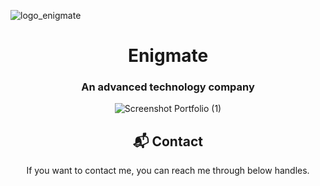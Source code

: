 
![logo_enigmate](https://github.com/faishalwahiduddin/Enigmate/assets/15316893/03d43fe5-f9d3-493b-b1f5-f5f33639cc25)



<h1 align="center">Enigmate</h1> 
<h3 align="center">An advanced technology company</h3>

<div align="center">

![Screenshot Portfolio (1)](https://github.com/faishalwahiduddin/Enigmate/assets/15316893/cea0304d-2285-4dca-a3e0-fdc4140a3491)


## 📬 Contact


If you want to contact me, you can reach me through below handles.
